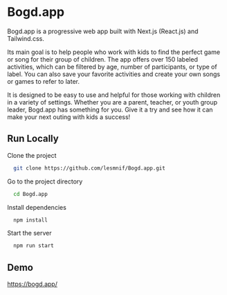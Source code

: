 # Bogd.app

Bogd.app is a progressive web app built with Next.js (React.js) and Tailwind.css.

Its main goal is to help people who work with kids to find the perfect game or song for their group of children. The app offers over 150 labeled activities, which can be filtered by age, number of participants, or type of label. You can also save your favorite activities and create your own songs or games to refer to later.

It is designed to be easy to use and helpful for those working with children in a variety of settings. Whether you are a parent, teacher, or youth group leader, Bogd.app has something for you. Give it a try and see how it can make your next outing with kids a success!

## Run Locally

Clone the project

```bash
  git clone https://github.com/lesmnif/Bogd.app.git
```

Go to the project directory

```bash
  cd Bogd.app
```

Install dependencies

```bash
  npm install
```

Start the server

```bash
  npm run start
```

## Demo

https://bogd.app/
